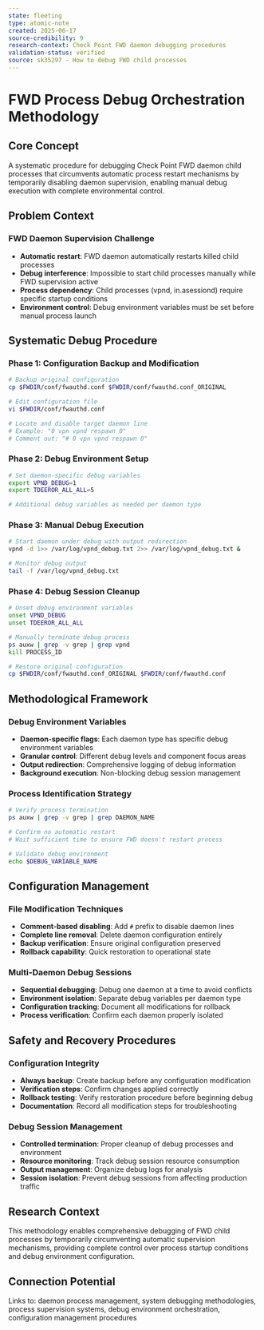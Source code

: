 ```yaml
---
state: fleeting
type: atomic-note
created: 2025-06-17
source-credibility: 9
research-context: Check Point FWD daemon debugging procedures
validation-status: verified
source: sk35297 - How to debug FWD child processes
---
```


# FWD Process Debug Orchestration Methodology

## Core Concept

A systematic procedure for debugging Check Point FWD daemon child processes that circumvents automatic process restart mechanisms by temporarily disabling daemon supervision, enabling manual debug execution with complete environmental control.

## Problem Context

### FWD Daemon Supervision Challenge
- **Automatic restart**: FWD daemon automatically restarts killed child processes
- **Debug interference**: Impossible to start child processes manually while FWD supervision active
- **Process dependency**: Child processes (vpnd, in.asessiond) require specific startup conditions
- **Environment control**: Debug environment variables must be set before manual process launch

## Systematic Debug Procedure

### Phase 1: Configuration Backup and Modification
```bash
# Backup original configuration
cp $FWDIR/conf/fwauthd.conf $FWDIR/conf/fwauthd.conf_ORIGINAL

# Edit configuration file
vi $FWDIR/conf/fwauthd.conf

# Locate and disable target daemon line
# Example: "0 vpn vpnd respawn 0"
# Comment out: "# 0 vpn vpnd respawn 0"
```

### Phase 2: Debug Environment Setup
```bash
# Set daemon-specific debug variables
export VPND_DEBUG=1
export TDEEROR_ALL_ALL=5

# Additional debug variables as needed per daemon type
```

### Phase 3: Manual Debug Execution
```bash
# Start daemon under debug with output redirection
vpnd -d 1>> /var/log/vpnd_debug.txt 2>> /var/log/vpnd_debug.txt &

# Monitor debug output
tail -f /var/log/vpnd_debug.txt
```

### Phase 4: Debug Session Cleanup
```bash
# Unset debug environment variables
unset VPND_DEBUG
unset TDEEROR_ALL_ALL

# Manually terminate debug process
ps auxw | grep -v grep | grep vpnd
kill PROCESS_ID

# Restore original configuration
cp $FWDIR/conf/fwauthd.conf_ORIGINAL $FWDIR/conf/fwauthd.conf
```

## Methodological Framework

### Debug Environment Variables
- **Daemon-specific flags**: Each daemon type has specific debug environment variables
- **Granular control**: Different debug levels and component focus areas
- **Output redirection**: Comprehensive logging of debug information
- **Background execution**: Non-blocking debug session management

### Process Identification Strategy
```bash
# Verify process termination
ps auxw | grep -v grep | grep DAEMON_NAME

# Confirm no automatic restart
# Wait sufficient time to ensure FWD doesn't restart process

# Validate debug environment
echo $DEBUG_VARIABLE_NAME
```

## Configuration Management

### File Modification Techniques
- **Comment-based disabling**: Add `#` prefix to disable daemon lines
- **Complete line removal**: Delete daemon configuration entirely
- **Backup verification**: Ensure original configuration preserved
- **Rollback capability**: Quick restoration to operational state

### Multi-Daemon Debug Sessions
- **Sequential debugging**: Debug one daemon at a time to avoid conflicts
- **Environment isolation**: Separate debug variables per daemon type
- **Configuration tracking**: Document all modifications for rollback
- **Process verification**: Confirm each daemon properly isolated

## Safety and Recovery Procedures

### Configuration Integrity
- **Always backup**: Create backup before any configuration modification
- **Verification steps**: Confirm changes applied correctly
- **Rollback testing**: Verify restoration procedure before beginning debug
- **Documentation**: Record all modification steps for troubleshooting

### Debug Session Management
- **Controlled termination**: Proper cleanup of debug processes and environment
- **Resource monitoring**: Track debug session resource consumption
- **Output management**: Organize debug logs for analysis
- **Session isolation**: Prevent debug sessions from affecting production traffic

## Research Context

This methodology enables comprehensive debugging of FWD child processes by temporarily circumventing automatic supervision mechanisms, providing complete control over process startup conditions and debug environment configuration.

## Connection Potential

Links to: daemon process management, system debugging methodologies, process supervision systems, debug environment orchestration, configuration management procedures